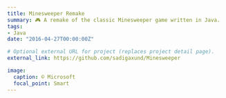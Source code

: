 ```yaml
---
title: Minesweeper Remake
summary: 🎮 A remake of the classic Minesweeper game written in Java.
tags:
- Java
date: "2016-04-27T00:00:00Z"

# Optional external URL for project (replaces project detail page).
external_link: https://github.com/sadigaxund/Minesweeper

image:
  caption: © Microsoft
  focal_point: Smart
---
```


